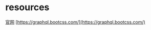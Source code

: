 # resources

[官网](https://graphql.org/)
[https://graphql.bootcss.com/](https://graphql.bootcss.com/)